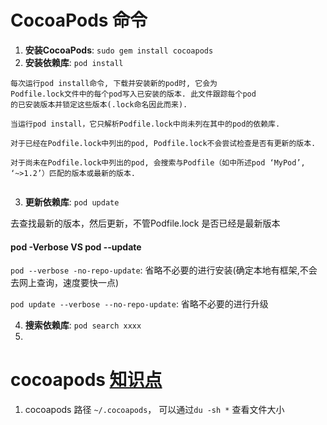 
# CocoaPods 命令

1. **安装CocoaPods**: `sudo gem install cocoapods`
2. **安装依赖库**: ` pod install ` 

```
每次运行pod install命令, 下载并安装新的pod时, 它会为
Podfile.lock文件中的每个pod写入已安装的版本. 此文件跟踪每个pod
的已安装版本并锁定这些版本(.lock命名因此而来).

当运行pod install，它只解析Podfile.lock中尚未列在其中的pod的依赖库.

对于已经在Podfile.lock中列出的pod, Podfile.lock不会尝试检查是否有更新的版本.

对于尚未在Podfile.lock中列出的pod, 会搜索与Podfile（如中所述pod ‘MyPod’, ‘~>1.2’）匹配的版本或最新的版本.


```

3. **更新依赖库**: ``` pod update ```

去查找最新的版本，然后更新，不管Podfile.lock 是否已经是最新版本

#### pod -Verbose  VS pod --update

```pod --verbose -no-repo-update```: 
 省略不必要的进行安装(确定本地有框架,不会去网上查询，速度要快一点)

```pod update --verbose --no-repo-update```: 
省略不必要的进行升级

4. **搜索依赖库**: ``` pod search xxxx ```
5. 

# cocoapods [知识点](http://guides.cocoapods.org/syntax/podfile.html)

1. cocoapods 路径 ```~/.cocoapods```， 可以通过```du -sh *``` 查看文件大小


